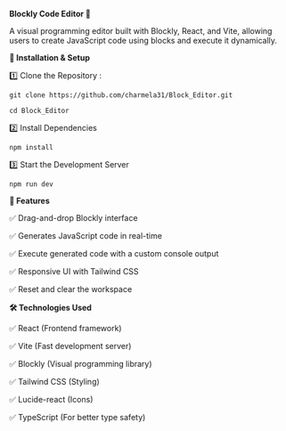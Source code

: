 **Blockly Code Editor 🚀**

A visual programming editor built with Blockly, React, and Vite, allowing users to create JavaScript code using blocks and execute it dynamically.



**🚀 Installation & Setup**

1️⃣ Clone the Repository : 

    git clone https://github.com/charmela31/Block_Editor.git

    cd Block_Editor
    

2️⃣ Install Dependencies

    npm install

3️⃣ Start the Development Server

    npm run dev



**📌 Features**

✅ Drag-and-drop Blockly interface

✅ Generates JavaScript code in real-time

✅ Execute generated code with a custom console output

✅ Responsive UI with Tailwind CSS

✅ Reset and clear the workspace



**🛠️ Technologies Used**

✅ React (Frontend framework)

✅ Vite (Fast development server)

✅ Blockly (Visual programming library)

✅ Tailwind CSS (Styling)

✅ Lucide-react (Icons)

✅ TypeScript (For better type safety)

